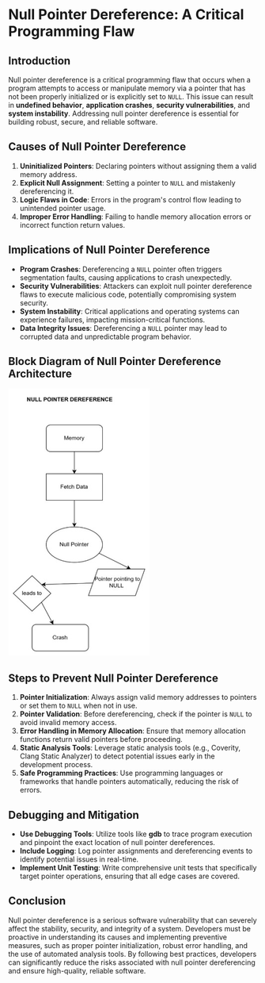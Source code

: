# Null Pointer Dereference: A Critical Programming Flaw

## Introduction

Null pointer dereference is a critical programming flaw that occurs when a program attempts to access or manipulate memory via a pointer that has not been properly initialized or is explicitly set to `NULL`. This issue can result in **undefined behavior**, **application crashes**, **security vulnerabilities**, and **system instability**. Addressing null pointer dereference is essential for building robust, secure, and reliable software.

## Causes of Null Pointer Dereference

1. **Uninitialized Pointers**: Declaring pointers without assigning them a valid memory address.
2. **Explicit Null Assignment**: Setting a pointer to `NULL` and mistakenly dereferencing it.
3. **Logic Flaws in Code**: Errors in the program's control flow leading to unintended pointer usage.
4. **Improper Error Handling**: Failing to handle memory allocation errors or incorrect function return values.

## Implications of Null Pointer Dereference

- **Program Crashes**: Dereferencing a `NULL` pointer often triggers segmentation faults, causing applications to crash unexpectedly.
- **Security Vulnerabilities**: Attackers can exploit null pointer dereference flaws to execute malicious code, potentially compromising system security.
- **System Instability**: Critical applications and operating systems can experience failures, impacting mission-critical functions.
- **Data Integrity Issues**: Dereferencing a `NULL` pointer may lead to corrupted data and unpredictable program behavior.

## Block Diagram of Null Pointer Dereference Architecture

![Null Pointer Dereference](img/null_pointer.jpg)

## Steps to Prevent Null Pointer Dereference

1. **Pointer Initialization**: Always assign valid memory addresses to pointers or set them to `NULL` when not in use.
2. **Pointer Validation**: Before dereferencing, check if the pointer is `NULL` to avoid invalid memory access.
3. **Error Handling in Memory Allocation**: Ensure that memory allocation functions return valid pointers before proceeding.
4. **Static Analysis Tools**: Leverage static analysis tools (e.g., Coverity, Clang Static Analyzer) to detect potential issues early in the development process.
5. **Safe Programming Practices**: Use programming languages or frameworks that handle pointers automatically, reducing the risk of errors.

## Debugging and Mitigation

- **Use Debugging Tools**: Utilize tools like **gdb** to trace program execution and pinpoint the exact location of null pointer dereferences.
- **Include Logging**: Log pointer assignments and dereferencing events to identify potential issues in real-time.
- **Implement Unit Testing**: Write comprehensive unit tests that specifically target pointer operations, ensuring that all edge cases are covered.

## Conclusion

Null pointer dereference is a serious software vulnerability that can severely affect the stability, security, and integrity of a system. Developers must be proactive in understanding its causes and implementing preventive measures, such as proper pointer initialization, robust error handling, and the use of automated analysis tools. By following best practices, developers can significantly reduce the risks associated with null pointer dereferencing and ensure high-quality, reliable software.

